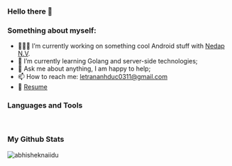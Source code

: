 ### Hello there 👋

### Something about myself:
- 👨🏽‍💻 I’m currently working on something cool Android stuff with [Nedap N.V](https://nedap.com).
- 🌱 I’m currently learning Golang and server-side technologies; 
- 💬 Ask me about anything, I am happy to help;
- 📫 How to reach me: letrananhduc0311@gmail.com
- 📝 [Resume](https://drive.google.com/file/d/1aapbf3KITzVTrSDRmzKie1CVMCq_Yg6o/view?usp=sharing)

### Languages and Tools

<br/>

### My Github Stats
<p> <img src="https://github-readme-stats.vercel.app/api?username=anhanh11001&show_icons=true&theme=gotham" alt="abhisheknaiidu" />
